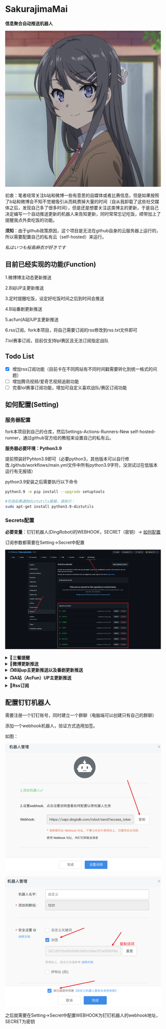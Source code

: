 # SakurajimaMai

**信息聚合自动推送机器人**

![麻衣学姐](img/1.jpeg)

初衷：笔者经常关注b站和微博一些有意思的自媒体或者比赛信息，但是如果按照了b站和微博会不知不觉被吸引从而耗费掉大量的时间（自从我卸载了这些社交媒体之后，发现自己多了很多时间），但是还是想要关注这类博主的更新，于是自己决定编写一个自动推送更新的机器人来告知更新，同时常常忘记吃饭，顺带加上了提醒我点外卖吃饭的功能。

**须知**：由于github政策原因，这个项目是无法在github自身的云服务器上运行的，所以需要配置自己的私有云（self-hosted）来运行。

*私はいつも桜島麻衣が好きです*

## 目前已经实现的功能(Function)

1.微博博主动态更新推送

2.B站UP主更新推送

3.定时提醒吃饭，设定好吃饭时间之后到时间会推送

4.B站番剧更新推送

5.acfun(A站)UP主更新推送

6.rss订阅，fork本项目，将自己需要订阅的rss修改到rss.txt文件即可

7.lol赛事订阅，目前仅支持lpl赛区且无法订阅指定战队

## Todo List

- [x] 增加rss订阅功能（目前卡在不同网站有不同时间戳需要转化到统一格式的问题）
- [ ] 增加腾讯视频/爱奇艺视频追剧功能
- [ ] 完善lol赛事订阅功能，增加可自定义喜欢战队/赛区订阅功能

## 如何配置(Setting)
### 服务器配置

fork本项目到自己的仓库，然后Settings-Actions-Runners-New self-hosted-runner，通过github官方给的教程来设置自己的私有云。

**服务器必要环境：Python3.9**

提前预装好Pyhton3.9即可（必要python3，其他版本可以自行修改./github/workflows/main.yml文件中所有python3.9字符，没测试过在低版本运行有无报错）

python3.9安装之后需要执行以下命令

```sh
python3.9 -m pip install --upgrade setuptools
```

```sh
#可选如果遇到distutils报错，请执行：
sudo apt-get install python3.9-distutils
```

### Secrets配置

**必要变量**：钉钉机器人(DingRobot)的WEBHOOK，SECRET（密钥）-> [如何配置](#配置钉钉机器人)

订阅参数都需要在Setting->Secret中配置

![Secrets](img/Secrets.png)

<details>
<summary><b>🍗三餐提醒</b></summary>
  <br>三餐提醒，我早餐(<B>BREAKFAST</B>)不吃，午餐(<B>LUNCH</B>)，晚餐(<B>DINNER</B>)吃，比方说我午餐是11点吃，那么就需要设置<B>÷LUNCH=1100</B>，晚餐是17点30吃，则是<B>DINNER=1730</B></br>
</details>

<details>
<summary><b>📰微博更新推送</b></summary>
  <br>微博则是<B>WB_UIDS</B>，需要用逗号作为分隔，例如->WB_UIDS=2099708877,5524254784</br>
  <img src=img/weibo.png>
</details>

<details>
<summary><b>📺B站up主更新推送以及番剧更新推送</b></summary>
  <br>同理b站UP则是<B>BUPIDS</B>，例如->BUPIDS=5970160,98573631</br>
<img src=img/bilibili_up.png>
 <br>番剧则是<B>BAIDS</B>，如下图中，ss之后的那串数字，例如->BAIDS=36170</br>
<img src=img/bilibili_anime.png>
</details>

<details>
<summary><b>📺A站（AcFun）UP主更新推送</b></summary>
<img src=img/acfun_up.png>
</details>
<details>
<summary><b>📰Rss订阅</b></summary>
<br>考虑到rss的订阅并非过于隐私，而且rss订阅的站点越多越能获取到更多知识。</br>
<br>出于这两点考虑我决定将rss订阅改成通过src目录的rss.txt文件来获取rss订阅链接。</br>
<br>其他用户也可以通过fork来获取其他优秀的朋友经常关注哪些前沿的网站。</br>
<img src=img/rss.png>
</details>

## 配置钉钉机器人

需要注册一个钉钉账号，同时建立一个群聊（电脑端可以创建只有自己的群聊）

添加一个webhook机器人，验证方式选用加签。

如图：

![](img/createrobot.png)

![](img/setsign.png)

之后就需要在Setting->Secret中配置WEBHOOK为钉钉机器人的webhook地址，SECRET为密钥
